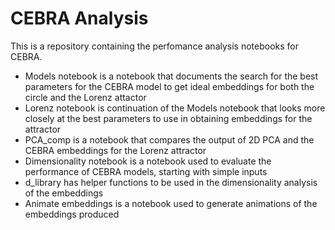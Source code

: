 # CEBRA Analysis 

This is a repository containing the perfomance analysis notebooks for CEBRA. 

* Models notebook is a notebook that documents the search for the best parameters for the CEBRA model to get ideal embeddings for both the circle and the Lorenz attactor
* Lorenz notebook is continuation of the Models notebook that looks more closely at the best parameters to use in obtaining embeddings for the attractor
* PCA_comp is a notebook that compares the output of 2D PCA and the CEBRA embeddings for the Lorenz attractor
* Dimensionality notebook is a notebook used to evaluate the performance of CEBRA models, starting with simple inputs
* d_library has helper functions to be used in the dimensionality analysis of the embeddings
* Animate embeddings is a notebook used to generate animations of the embeddings produced


